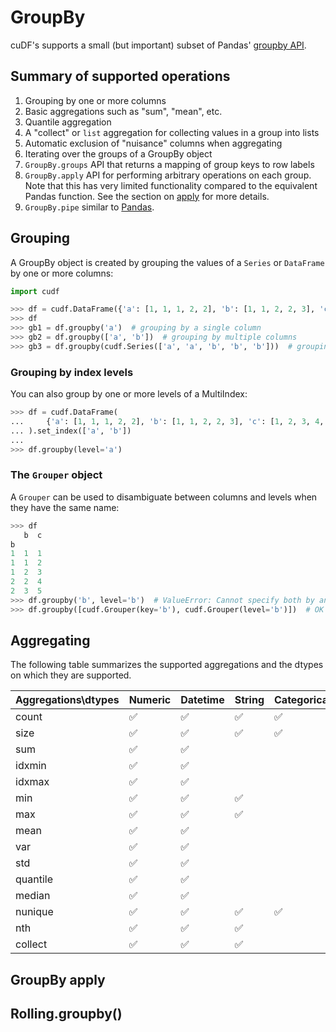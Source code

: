 GroupBy
=======

cuDF's supports a small (but important) subset of
Pandas' [groupby API](https://pandas.pydata.org/pandas-docs/stable/user_guide/groupby.html).

## Summary of supported operations

1. Grouping by one or more columns
1. Basic aggregations such as "sum", "mean", etc.
1. Quantile aggregation
1. A "collect" or `list` aggregation for collecting values in a group into lists
1. Automatic exclusion of "nuisance" columns when aggregating
1. Iterating over the groups of a GroupBy object
1. `GroupBy.groups` API that returns a mapping of group keys to row labels
1. `GroupBy.apply` API for performing arbitrary operations on each group. Note that
   this has very limited functionality compared to the equivalent Pandas function.
   See the section on [apply](#groupby-apply) for more details.
1. `GroupBy.pipe` similar to [Pandas](https://pandas.pydata.org/pandas-docs/stable/user_guide/groupby.html#piping-function-calls).

## Grouping

A GroupBy object is created by grouping the values of a `Series` or `DataFrame`
by one or more columns:

```python
import cudf

>>> df = cudf.DataFrame({'a': [1, 1, 1, 2, 2], 'b': [1, 1, 2, 2, 3], 'c': [1, 2, 3, 4, 5]})
>>> df
>>> gb1 = df.groupby('a')  # grouping by a single column
>>> gb2 = df.groupby(['a', 'b'])  # grouping by multiple columns
>>> gb3 = df.groupby(cudf.Series(['a', 'a', 'b', 'b', 'b']))  # grouping by an external column
```

### Grouping by index levels

You can also group by one or more levels of a MultiIndex:

```python
>>> df = cudf.DataFrame(
...     {'a': [1, 1, 1, 2, 2], 'b': [1, 1, 2, 2, 3], 'c': [1, 2, 3, 4, 5]}
... ).set_index(['a', 'b'])
...
>>> df.groupby(level='a')
```

### The `Grouper` object

A `Grouper` can be used to disambiguate between columns and levels when they have the same name:

```python
>>> df
   b  c
b
1  1  1
1  1  2
1  2  3
2  2  4
2  3  5
>>> df.groupby('b', level='b')  # ValueError: Cannot specify both by and level
>>> df.groupby([cudf.Grouper(key='b'), cudf.Grouper(level='b')])  # OK
```

## Aggregating

The following table summarizes the supported aggregations
and the dtypes on which they are supported.

| Aggregations\dtypes | Numeric  | Datetime | String   | Categorical | List |
| ------------------- | -------- | -------  | -------- | ----------- | ---- |
| count               | ✅       | ✅       | ✅       | ✅          |      |
| size                | ✅       | ✅       | ✅       | ✅          |      |
| sum                 | ✅       | ✅       |          |             |      |
| idxmin              | ✅       | ✅       |          |             |      |
| idxmax              | ✅       | ✅       |          |             |      |
| min                 | ✅       | ✅       | ✅       |             |      |
| max                 | ✅       | ✅       | ✅       |             |      |
| mean                | ✅       | ✅       |          |             |      |
| var                 | ✅       | ✅       |          |             |      |
| std                 | ✅       | ✅       |          |             |      |
| quantile            | ✅       | ✅       |          |             |      |
| median              | ✅       | ✅       |          |             |      |
| nunique             | ✅       | ✅       | ✅       | ✅          |      |
| nth                 | ✅       | ✅       | ✅       |             |      |
| collect             | ✅       | ✅       | ✅       |             | ✅   |

## GroupBy apply

## Rolling.groupby()
